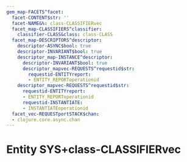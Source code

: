 ```yaml
---
gem_map-FACETS^facet:
  facet-CONTENT$str: ''
  facet-NAME&%: class-CLASSIFIERvec
  facet_map-CLASSIFIERS^classifier:
    classifier-CLASS&class: class-CLASS
  facet_map-DESCRIPTORS^descriptor:
    descriptor-ASYNC$bool: true
    descriptor-INVARIANT$bool: true
    descriptor_map-INSTANCE^descriptor:
      descriptor-INVARIANT$bool: true
      descriptor_mapvec-REQUESTS^requestid$str:
        requestid-ENTITYreport:
        - ENTITY_REPORToperationid
    descriptor_mapvec-REQUESTS^requestid$str:
      requestid-ENTITYreport:
      - ENTITY_REPORToperationid
      requestid-INSTANTIATE:
      - INSTANTIATEoperationid
  facet_vec-REQUESTportSTACK$chan:
  - clojure.core.async.chan
---
```

# Entity SYS+class-CLASSIFIERvec

